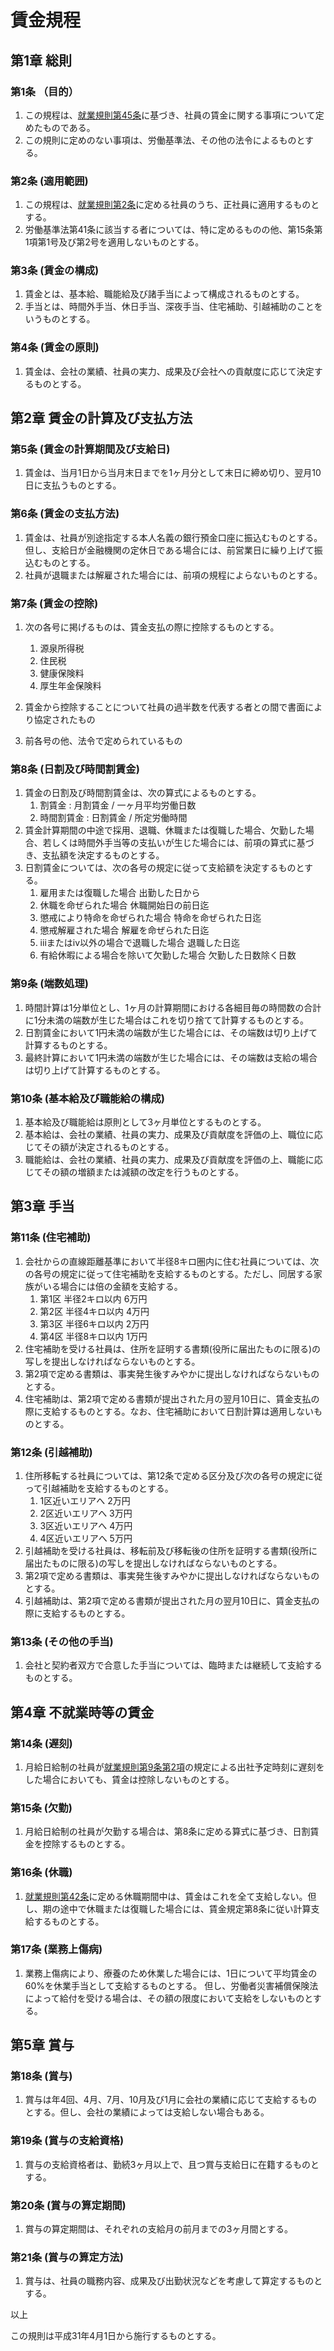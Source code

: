 # 賃金規程

## 第1章 総則

### 第1条 （目的）
1. この規程は、[就業規則第45条](就業規則.md#第45条-給与及び賞与)に基づき、社員の賃金に関する事項について定めたものである。
1. この規則に定めのない事項は、労働基準法、その他の法令によるものとする。

### 第2条 (適用範囲)
1. この規程は、[就業規則第2条](就業規則.md#第2条-社員の定義)に定める社員のうち、正社員に適用するものとする。
1. 労働基準法第41条に該当する者については、特に定めるものの他、第15条第1項第1号及び第2号を適用しないものとする。

### 第3条 (賃金の構成)
1. 賃金とは、基本給、職能給及び諸手当によって構成されるものとする。
1. 手当とは、時間外手当、休日手当、深夜手当、住宅補助、引越補助のことをいうものとする。

### 第4条 (賃金の原則)
1. 賃金は、会社の業績、社員の実力、成果及び会社への貢献度に応じて決定するものとする。


## 第2章 賃金の計算及び支払方法

### 第5条 (賃金の計算期間及び支給日)
1. 賃金は、当月1日から当月末日までを1ヶ月分として末日に締め切り、翌月10日に支払うものとする。

### 第6条 (賃金の支払方法)
1. 賃金は、社員が別途指定する本人名義の銀行預金口座に振込むものとする。但し、支給日が金融機関の定休日である場合には、前営業日に繰り上げて振込むものとする。
1. 社員が退職または解雇された場合には、前項の規程によらないものとする。

### 第7条 (賃金の控除)
1. 次の各号に掲げるものは、賃金支払の際に控除するものとする。
    1. 源泉所得税
    1. 住民税
    1. 健康保険料
    1. 厚生年金保険料
1. 賃金から控除することについて社員の過半数を代表する者との間で書面により協定されたもの
 
 1. 前各号の他、法令で定められているもの

### 第8条 (日割及び時間割賃金)
1. 賃金の日割及び時間割賃金は、次の算式によるものとする。
    1. 割賃金  : 月割賃金 / 一ヶ月平均労働日数
    1. 時間割賃金 : 日割賃金 / 所定労働時間
1. 賃金計算期間の中途で採用、退職、休職または復職した場合、欠勤した場合、若しくは時間外手当等の支払いが生じた場合には、前項の算式に基づき、支払額を決定するものとする。
1. 日割賃金については、次の各号の規定に従って支給額を決定するものとする。
    1. 雇用または復職した場合           出勤した日から
    1. 休職を命ぜられた場合            休職開始日の前日迄
    1. 懲戒により特命を命ぜられた場合       特命を命ぜられた日迄
    1.  懲戒解雇された場合             解雇を命ぜられた日迄
    1. iiiまたはiv以外の場合で退職した場合    退職した日迄
    1. 有給休暇による場合を除いて欠勤した場合   欠勤した日数除く日数

### 第9条 (端数処理)
1. 時間計算は1分単位とし、1ヶ月の計算期間における各細目毎の時間数の合計に1分未満の端数が生じた場合はこれを切り捨てて計算するものとする。
1. 日割賃金において1円未満の端数が生じた場合には、その端数は切り上げて計算するものとする。
1. 最終計算において1円未満の端数が生じた場合には、その端数は支給の場合は切り上げて計算するものとする。

### 第10条 (基本給及び職能給の構成)
1. 基本給及び職能給は原則として3ヶ月単位とするものとする。
1. 基本給は、会社の業績、社員の実力、成果及び貢献度を評価の上、職位に応じてその額が決定されるものとする。
1. 職能給は、会社の業績、社員の実力、成果及び貢献度を評価の上、職能に応じてその額の増額または減額の改定を行うものとする。





## 第3章 手当

### 第11条 (住宅補助)
1. 会社からの直線距離基準において半径8キロ圏内に住む社員については、次の各号の規定に従って住宅補助を支給するものとする。ただし、同居する家族がいる場合には倍の金額を支給する。
    1. 第1区 半径2キロ以内           6万円
    1. 第2区 半径4キロ以内           4万円
    1. 第3区 半径6キロ以内           2万円
    1. 第4区 半径8キロ以内           1万円 
1. 住宅補助を受ける社員は、住所を証明する書類(役所に届出たものに限る)の写しを提出しなければならないものとする。
1. 第2項で定める書類は、事実発生後すみやかに提出しなければならないものとする。
1. 住宅補助は、第2項で定める書類が提出された月の翌月10日に、賃金支払の際に支給するものとする。なお、住宅補助において日割計算は適用しないものとする。

### 第12条 (引越補助)
1. 住所移転する社員については、第12条で定める区分及び次の各号の規定に従って引越補助を支給するものとする。
    1.  1区近いエリアへ              2万円
    1.  2区近いエリアへ              3万円
    1.  3区近いエリアへ              4万円
    1.  4区近いエリアへ              5万円
1. 引越補助を受ける社員は、移転前及び移転後の住所を証明する書類(役所に届出たものに限る)の写しを提出しなければならないものとする。
1. 第2項で定める書類は、事実発生後すみやかに提出しなければならないものとする。
1. 引越補助は、第2項で定める書類が提出された月の翌月10日に、賃金支払の際に支給するものとする。

### 第13条 (その他の手当)
1. 会社と契約者双方で合意した手当については、臨時または継続して支給するものとする。


## 第4章 不就業時等の賃金

### 第14条 (遅刻)
1. 月給日給制の社員が[就業規則第9条第2項](就業規則.md#第9条-労働時間及び休憩時間)の規定による出社予定時刻に遅刻をした場合においても、賃金は控除しないものとする。

### 第15条 (欠勤)
1. 月給日給制の社員が欠勤する場合は、第8条に定める算式に基づき、日割賃金を控除するものとする。

### 第16条 (休職)
1. [就業規則第42条](就業規則.md#第42条-休職期間)に定める休職期間中は、賃金はこれを全て支給しない。但し、期の途中で休職または復職した場合には、賃金規定第8条に従い計算支給するものとする。

### 第17条 (業務上傷病)
1. 業務上傷病により、療養のため休業した場合には、1日について平均賃金の60%を休業手当として支給するものとする。
但し、労働者災害補償保険法によって給付を受ける場合は、その額の限度において支給をしないものとする。




## 第5章 賞与

### 第18条 (賞与)
1. 賞与は年4回、4月、7月、10月及び1月に会社の業績に応じて支給するものとする。但し、会社の業績によっては支給しない場合もある。

### 第19条 (賞与の支給資格)
1. 賞与の支給資格者は、勤続3ヶ月以上で、且つ賞与支給日に在籍するものとする。

### 第20条 (賞与の算定期間)
1. 賞与の算定期間は、それぞれの支給月の前月までの3ヶ月間とする。

### 第21条 (賞与の算定方法)
1. 賞与は、社員の職務内容、成果及び出勤状況などを考慮して算定するものとする。


以上

この規則は平成31年4月1日から施行するものとする。
